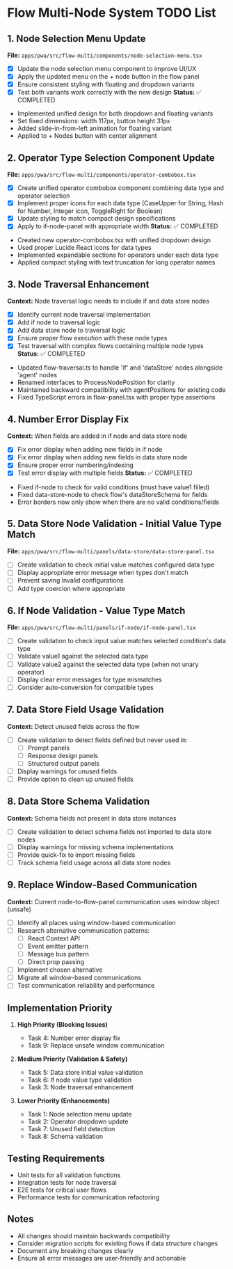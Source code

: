 # Flow Multi-Node System TODO List

## 1. Node Selection Menu Update
**File:** `apps/pwa/src/flow-multi/components/node-selection-menu.tsx`
- [x] Update the node selection menu component to improve UI/UX
- [x] Apply the updated menu on the + node button in the flow panel
- [x] Ensure consistent styling with floating and dropdown variants
- [x] Test both variants work correctly with the new design
**Status:** ✅ COMPLETED
- Implemented unified design for both dropdown and floating variants
- Set fixed dimensions: width 117px, button height 31px
- Added slide-in-from-left animation for floating variant
- Applied to + Nodes button with center alignment

## 2. Operator Type Selection Component Update
**File:** `apps/pwa/src/flow-multi/components/operator-combobox.tsx`
- [x] Create unified operator combobox component combining data type and operator selection
- [x] Implement proper icons for each data type (CaseUpper for String, Hash for Number, Integer icon, ToggleRight for Boolean)
- [x] Update styling to match compact design specifications
- [x] Apply to if-node-panel with appropriate width
**Status:** ✅ COMPLETED
- Created new operator-combobox.tsx with unified dropdown design
- Used proper Lucide React icons for data types
- Implemented expandable sections for operators under each data type
- Applied compact styling with text truncation for long operator names

## 3. Node Traversal Enhancement
**Context:** Node traversal logic needs to include if and data store nodes
- [x] Identify current node traversal implementation
- [x] Add if node to traversal logic
- [x] Add data store node to traversal logic
- [x] Ensure proper flow execution with these node types
- [x] Test traversal with complex flows containing multiple node types
**Status:** ✅ COMPLETED
- Updated flow-traversal.ts to handle 'if' and 'dataStore' nodes alongside 'agent' nodes
- Renamed interfaces to ProcessNodePosition for clarity
- Maintained backward compatibility with agentPositions for existing code
- Fixed TypeScript errors in flow-panel.tsx with proper type assertions

## 4. Number Error Display Fix
**Context:** When fields are added in if node and data store node
- [x] Fix error display when adding new fields in if node
- [x] Fix error display when adding new fields in data store node
- [x] Ensure proper error numbering/indexing
- [x] Test error display with multiple fields
**Status:** ✅ COMPLETED
- Fixed if-node to check for valid conditions (must have value1 filled)
- Fixed data-store-node to check flow's dataStoreSchema for fields
- Error borders now only show when there are no valid conditions/fields

## 5. Data Store Node Validation - Initial Value Type Match
**File:** `apps/pwa/src/flow-multi/panels/data-store/data-store-panel.tsx`
- [ ] Create validation to check initial value matches configured data type
- [ ] Display appropriate error message when types don't match
- [ ] Prevent saving invalid configurations
- [ ] Add type coercion where appropriate

## 6. If Node Validation - Value Type Match
**File:** `apps/pwa/src/flow-multi/panels/if-node/if-node-panel.tsx`
- [ ] Create validation to check input value matches selected condition's data type
- [ ] Validate value1 against the selected data type
- [ ] Validate value2 against the selected data type (when not unary operator)
- [ ] Display clear error messages for type mismatches
- [ ] Consider auto-conversion for compatible types

## 7. Data Store Field Usage Validation
**Context:** Detect unused fields across the flow
- [ ] Create validation to detect fields defined but never used in:
  - [ ] Prompt panels
  - [ ] Response design panels
  - [ ] Structured output panels
- [ ] Display warnings for unused fields
- [ ] Provide option to clean up unused fields

## 8. Data Store Schema Validation
**Context:** Schema fields not present in data store instances
- [ ] Create validation to detect schema fields not imported to data store nodes
- [ ] Display warnings for missing schema implementations
- [ ] Provide quick-fix to import missing fields
- [ ] Track schema field usage across all data store nodes

## 9. Replace Window-Based Communication
**Context:** Current node-to-flow-panel communication uses window object (unsafe)
- [ ] Identify all places using window-based communication
- [ ] Research alternative communication patterns:
  - [ ] React Context API
  - [ ] Event emitter pattern
  - [ ] Message bus pattern
  - [ ] Direct prop passing
- [ ] Implement chosen alternative
- [ ] Migrate all window-based communications
- [ ] Test communication reliability and performance

## Implementation Priority
1. **High Priority (Blocking Issues)**
   - Task 4: Number error display fix
   - Task 9: Replace unsafe window communication

2. **Medium Priority (Validation & Safety)**
   - Task 5: Data store initial value validation
   - Task 6: If node value type validation
   - Task 3: Node traversal enhancement

3. **Lower Priority (Enhancements)**
   - Task 1: Node selection menu update
   - Task 2: Operator dropdown update
   - Task 7: Unused field detection
   - Task 8: Schema validation

## Testing Requirements
- Unit tests for all validation functions
- Integration tests for node traversal
- E2E tests for critical user flows
- Performance tests for communication refactoring

## Notes
- All changes should maintain backwards compatibility
- Consider migration scripts for existing flows if data structure changes
- Document any breaking changes clearly
- Ensure all error messages are user-friendly and actionable